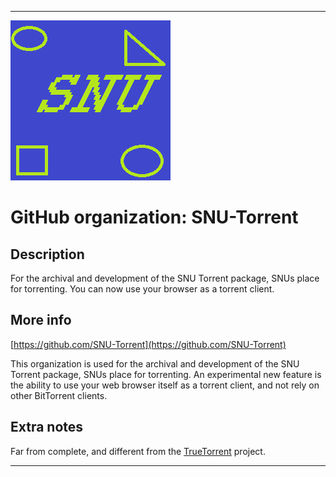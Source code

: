 
***

![SNU_blue_and_gold_legacy_icon.png failed to load. The file may be missing or corrupt. Check the file path for errors first.](/AdditionalInfo/1/SNU-Torrent/SNU_blue_and_gold_legacy_icon.png)

# GitHub organization: SNU-Torrent

## Description

For the archival and development of the SNU Torrent package, SNUs place for torrenting. You can now use your browser as a torrent client.

## More info

[https://github.com/SNU-Torrent](https://github.com/SNU-Torrent)

This organization is used for the archival and development of the SNU Torrent package, SNUs place for torrenting. An experimental new feature is the ability to use your web browser itself as a torrent client, and not rely on other BitTorrent clients.

## Extra notes

Far from complete, and different from the [TrueTorrent](/AdditionalInfo/1/TrueTorrent/) project.

***
